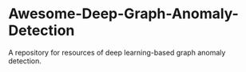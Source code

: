 # Awesome-Deep-Graph-Anomaly-Detection
A repository for resources of deep learning-based graph anomaly detection.
